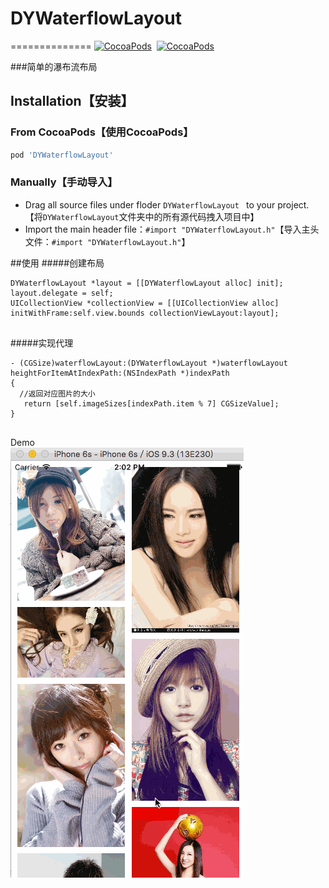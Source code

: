 # DYWaterflowLayout

==============
[![CocoaPods](http://img.shields.io/cocoapods/v/DYWaterflowLayout.svg?style=flat)](http://cocoapods.org/?q=DYWaterflowLayout)&nbsp;
[![CocoaPods](http://img.shields.io/cocoapods/p/DYWaterflowLayout.svg?style=flat)](http://cocoapods.org/?q=DYWaterflowLayout)&nbsp;


###简单的瀑布流布局

## <a id="Installation"></a> Installation【安装】

### From CocoaPods【使用CocoaPods】

```ruby
pod 'DYWaterflowLayout'
```

### Manually【手动导入】
- Drag all source files under floder `DYWaterflowLayout ` to your project.【将`DYWaterflowLayout`文件夹中的所有源代码拽入项目中】
- Import the main header file：`#import "DYWaterflowLayout.h"`【导入主头文件：`#import "DYWaterflowLayout.h"`】





##使用
#####创建布局
```objc
DYWaterflowLayout *layout = [[DYWaterflowLayout alloc] init];
layout.delegate = self;
UICollectionView *collectionView = [[UICollectionView alloc] initWithFrame:self.view.bounds collectionViewLayout:layout];
    
```
#####实现代理
```objc
- (CGSize)waterflowLayout:(DYWaterflowLayout *)waterflowLayout heightForItemAtIndexPath:(NSIndexPath *)indexPath
{
  //返回对应图片的大小
   return [self.imageSizes[indexPath.item % 7] CGSizeValue];
}
    
```
Demo<br>
![](https://github.com/dyy1993/DYWaterflowLayout/raw/master/demo.gif)
